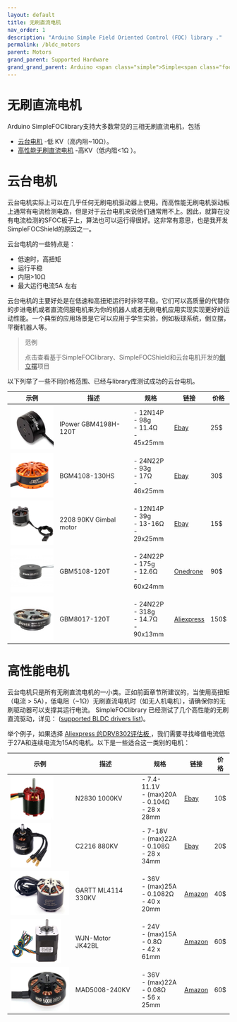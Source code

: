 ```yaml
---
layout: default
title: 无刷直流电机
nav_order: 1
description: "Arduino Simple Field Oriented Control (FOC) library ."
permalink: /bldc_motors
parent: Motors
grand_parent: Supported Hardware
grand_grand_parent: Arduino <span class="simple">Simple<span class="foc">FOC</span>library</span>
---
```


# 无刷直流电机

Arduino SimpleFOClibrary支持大多数常见的三相无刷直流电机，包括

- [云台电机](#gimbal-motors) -低 KV（高内阻~10Ω）。
- [高性能无刷直流电机](#high-performance-motors) -高KV（低内阻<1Ω ）。

# 云台电机

云台电机实际上可以在几乎任何无刷电机驱动器上使用。而高性能无刷电机驱动板上通常有电流检测电路，但是对于云台电机来说他们通常用不上。因此，就算在没有电流检测的SFOC板子上，算法也可以运行得很好。这非常有意思，也是我开发 SimpleFOCShield的原因之一。

云台电机的一些特点是：

 - 低速时，高扭矩
 - 运行平稳
 - 内阻>10Ω
 - 最大运行电流5A 左右

云台电机的主要好处是在低速和高扭矩运行时非常平稳。它们可以高质量的代替你的步进电机或者直流伺服电机来为你的机器人或者无刷电机应用实现实现更好的运动性能。一个典型的应用场景是它可以应用于学生实验，例如板球系统，倒立摆，平衡机器人等。

<blockquote class="info"> <p class="heading">范例</p>点击查看基于SimpleFOClibrary、SimpleFOCShield和云台电机开发的<a href="simplefoc_pendulum">倒立摆<i class="fa fa-external-link"></i></a>项目</blockquote>

以下列举了一些不同价格范围、已经与library库测试成功的云台电机。

示例 | 描述 | 规格                                              | 链接 | 价格 
---- | ---- | ---- | ---- | ----
[<img src="extras/Images/mot.jpg" style="height:100px">](https://www.ebay.com/itm/iPower-Gimbal-Brushless-Motor-GBM4108H-120T-for-5N-7N-GH2-ILDC-Aerial-photo-FPV/254541115855?hash=item3b43d531cf:g:q94AAOSwPcVVo571) | IPower GBM4198H-120T |  - 12N14P <br> - 98g  <br> - 11.4Ω <br> - 45x25mm| [Ebay](https://www.ebay.com/itm/iPower-Gimbal-Brushless-Motor-GBM4108H-120T-for-5N-7N-GH2-ILDC-Aerial-photo-FPV/252025852824?hash=item3aade95398:g:q94AAOSwPcVVo571:rk:2:pf:1&frcectupt=true) | 25$
 [<img src="extras/Images/mot2.jpg" style="height:100px">](https://www.ebay.com/itm/Brushless-Gimbal-Motor-BGM4108-130HS-for-DYS-BLG3SN-DSLR-Camera-Mount-DIY/281372437636?epid=1239081107&hash=item41831aac84:g:K3kAAOSwVFlT20du) | BGM4108-130HS |  - 24N22P <br> - 93g  <br> - 17Ω <br> - 46x25mm| [Ebay](https://www.ebay.com/itm/Brushless-Gimbal-Motor-BGM4108-130HS-for-DYS-BLG3SN-DSLR-Camera-Mount-DIY/281372437636?epid=1239081107&hash=item41831aac84:g:K3kAAOSwVFlT20du) | 30$
 [<img src="extras/Images/mot3.jpg" style="height:100px">](https://www.ebay.com/itm/Alloy-2208-90KV-Gimbal-Brushless-Motor-for-Gopro3-RC-Drone-Camera-100-200g/223195701385?hash=item33f7802089:g:cjUAAOSw1iVbyccJ) | 2208 90KV Gimbal motor |  - 12N14P <br> - 39g  <br> - 13-16Ω <br> - 29x25mm| [Ebay](https://www.ebay.com/itm/Alloy-2208-90KV-Gimbal-Brushless-Motor-for-Gopro3-RC-Drone-Camera-100-200g/223195701385?hash=item33f7802089:g:cjUAAOSw1iVbyccJ) | 15$
 [<img src="extras/Images/bigger.jpg" style="height:100px">](https://www.onedrone.com/store/ipower-gbm5108-120t-gimbal-motor.html) | GBM5108-120T |  - 24N22P <br> - 175g  <br> - 12.6Ω <br> - 60x24mm| [Onedrone](https://www.onedrone.com/store/ipower-gbm5108-120t-gimbal-motor.html) | 90$
 [<img src="extras/Images/big.jpg" style="height:100px">](https://fr.aliexpress.com/item/32483131130.html?spm=a2g0o.productlist.0.0.6ddd749fFd3u9E&algo_pvid=a67f2ec1-5341-4f97-ba3e-720e24f6c4fb&algo_expid=a67f2ec1-5341-4f97-ba3e-720e24f6c4fb-10&btsid=0b0a187915885172220541390e7eed&ws_ab_test=searchweb0_0,searchweb201602_,searchweb201603_) | GBM8017-120T | - 24N22P <br> - 318g  <br> - 14.7Ω <br> - 90x13mm| [Aliexpress](https://fr.aliexpress.com/item/32483131130.html?spm=a2g0o.productlist.0.0.6ddd749fFd3u9E&algo_pvid=a67f2ec1-5341-4f97-ba3e-720e24f6c4fb&algo_expid=a67f2ec1-5341-4f97-ba3e-720e24f6c4fb-10&btsid=0b0a187915885172220541390e7eed&ws_ab_test=searchweb0_0,searchweb201602_,searchweb201603_) | 150$

# 高性能电机

云台电机只是所有无刷直流电机的一小类。正如前面章节所建议的，当使用高扭矩（电流 > 5A），低电阻（~1Ω）无刷直流电机时（如无人机电机），请确保你的无刷驱动器可以支撑其运行电流。 <span class="simple">Simple<span class="foc">FOC</span>library</span> 已经测试了几个高性能的无刷直流驱动，详见： ([supported BLDC drivers list](drivers))。

举个例子，如果选择 [Aliexpress 的DRV8302评估板 ](https://bit.ly/2BZZ5fG) ，我们需要寻找峰值电流低于27A和连续电流为15A的电机。以下是一些适合这一类别的电机：

示例 | 描述 | 规格 | 链接 | 价格 
---- | ---- | ---- | ---- | ----
[<img src="extras/Images/n2830.png" style="height:100px">](https://ebay.to/2OTy7tk) | N2830 1000KV |  - 7.4-11.1V <br> - (max)20A  <br> - 0.104Ω <br> - 28 x 28mm| [Ebay](https://ebay.to/2OTy7tk) | 10$
[<img src="extras/Images/c2216.png" style="height:100px">](https://ebay.to/2ZZTT4S) | C2216 880KV |  - 7-18V <br> - (max)22A  <br> - 0.108Ω <br> - 28 x 34mm| [Ebay](https://ebay.to/2ZZTT4S) | 20$
  [<img src="extras/Images/ml4114.png" style="height:100px">](https://amzn.to/3f38b9p) | GARTT ML4114 330KV |  - 36V <br> - (max)25A  <br> - 0.1082Ω <br> - 40 x 20mm| [Amazon](https://amzn.to/3f38b9p) | 40$
 [<img src="extras/Images/jk42.png" style="height:100px">](https://amzn.to/3hB7h5r) | WJN-Motor JK42BL |  - 24V <br> - (max)15A  <br> - 0.8Ω <br> - 42 x 61mm| [Amazon](https://amzn.to/3hB7h5r) | 60$
 [<img src="extras/Images/mad5008.png" style="height:100px">](https://amzn.to/2OWwgE3) | MAD5008-240KV |  - 36V <br> - (max)22A  <br> - 0.08Ω <br> - 56 x 25mm|  [Amazon](https://amzn.to/2OWwgE3) | 60$